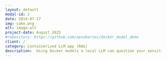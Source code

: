 ```yaml
---
layout: default
modal-id: 2
date: 2014-07-17
img: cake.png
alt: image-alt
project-date: August 2025
#repository: https://github.com/opsabarsec/docker_model_demo
client: /
category: Containerized LLM app (RAG)
description:  Using Docker models a local LLM can question your sensitive data.
---
```

```
